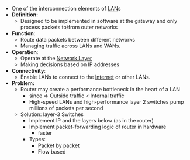 - One of the interconnection elements of [LAN](LAN.md)s
- **Definition:**
	- Designed to be implemented in software at the gateway and only process packets to/from outer networks
- **Function**: 
	- Route data packets between different networks
	- Managing traffic across LANs and WANs.
- **Operation**: 
	- Operate at the [Network Layer](Network%20Layer)
	- Making decisions based on IP addresses
- **Connectivity**: 
	- Enable LANs to connect to the [Internet](Internet) or other LANs.
- **Problem:**
	- Router may create a performance bottleneck in the heart of a LAN
		- since => Outside traffic < Internal traffic
		- High-speed LANs and high-performance layer 2 switches pump millions of packets per second
	- Solution: layer-3 Switches
		- Implement IP and the layers below (as in the router)
		- Implement packet-forwarding logic of router in hardware
			- faster
		- Types:
			- Packet by packet
			- Flow based